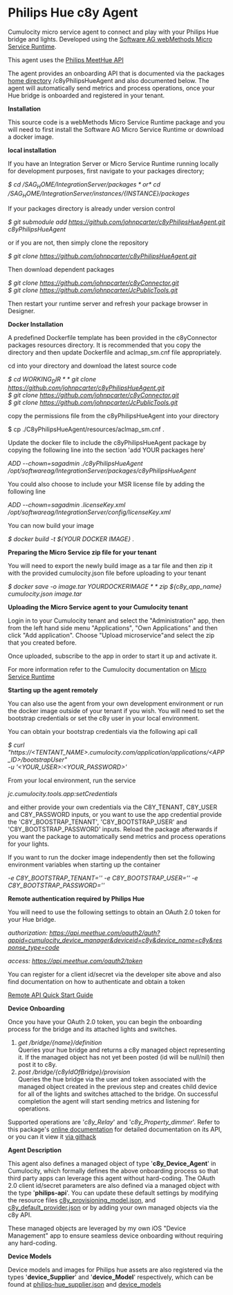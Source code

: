  
 # Philips Hue c8y Agent

Cumulocity micro service agent to connect and play with your Philips Hue bridge and lights.
Developed using the [Software AG webMethods Micro Service Runtime](https://hub.docker.com/_/softwareag-webmethods-microservicesruntime).

This agent uses the [Philips MeetHue API](https://developers.meethue.com)

The agent provides an onboarding API that is documented via the packages [home directory](http://localhost:5555/c8yPhilipsHueAgent) 
/c8yPhilipsHueAgent and also documented below. The agent will automatically send metrics and process operations, once your Hue bridge is
onboarded and registered in your tenant.

**Installation**

This source code is a webMethods Micro Service Runtime package and you will need to first install the Software AG Micro Service Runtime or download a docker image.

**local installation**

If you have an Integration Server or Micro Service Runtime running locally for development purposes, first navigate to your packages directory;

*$ cd /${SAG_HOME}/IntegrationServer/packages*  
or  
*$ cd /${SAG_HOME}/IntegrationServer/instances/${INSTANCE}/packages*  

If your packages directory is already under version control

*$ git submodule add https://github.com/johnpcarter/c8yPhilipsHueAgent.git c8yPhilipsHueAgent*

or if you are not, then simply clone the repository

*$ git clone https://github.com/johnpcarter/c8yPhilipsHueAgent.git*  

Then download dependent packages

*$ git clone https://github.com/johnpcarter/c8yConnector.git*  
*$ git clone https://github.com/johnpcarter/JcPublicTools.git*  

Then restart your runtime server and refresh your package browser in Designer.

**Docker Installation**

A predefined Dockerfile template has been provided in the c8yConnector packages resources directory. It is recommended that you copy the directory
and then update Dockerfile and aclmap_sm.cnf file appropriately.

cd into your directory and download the latest source code

*$ cd ${WORKING_DIR}*  
*$ git clone https://github.com/johnpcarter/c8yPhilipsHueAgent.git*  
*$ git clone https://github.com/johnpcarter/c8yConnector.git*  
*$ git clone https://github.com/johnpcarter/JcPublicTools.git*  

copy the permissions file from the c8yPhilipsHueAgent into your directory

$ cp ./C8yPhilipsHueAgent/resources/aclmap_sm.cnf .  

Update the docker file to include the c8yPhilipsHueAgent package by copying the following line into the section 'add YOUR packages here'

*ADD --chown=sagadmin ./c8yPhilipsHueAgent /opt/softwareag/IntegrationServer/packages/c8yPhilipsHueAgent*  

You could also choose to include your MSR license file by adding the following line

*ADD --chown=sagadmin .licenseKey.xml /opt/softwareag/IntegrationServer/config/licenseKey.xml*  

You can now build your image

*$ docker build -t ${YOUR DOCKER IMAGE} .*  

**Preparing the Micro Service zip file for your tenant**

You will need to export the newly build image as a tar file and then zip it with the provided cumulocity.json file before uploading to your tenant

*$ docker save -o image.tar ${YOUR DOCKER IMAGE}*  
*$ zip ${c8y_app_name} cumulocity.json image.tar*

**Uploading the Micro Service agent to your Cumulocity tenant**

Login in to your Cumulocity tenant and select the "Administration" app, then from the left hand side menu "Applications", "Own Applications" and then click "Add application". Choose "Upload microservice"and select the zip that you created before.

Once uploaded, subscribe to the app in order to start it up and activate it.

For more information refer to the Cumulocity documentation on [Micro Service Runtime](https://cumulocity.com/guides/microservice-sdk/concept/#microservice-runtime)

**Starting up the agent remotely**

You can also use the agent from your own development environment or run the docker image outside of your tenant if you wish.
You will need to set the bootstrap credentials or set the c8y user in your local environment.

You can obtain your bootstrap credentials via the following api call

*$ curl "https://<TENTANT_NAME>.cumulocity.com/application/applications/<APP_ID>/bootstrapUser" \
 -u '<YOUR_USER>:<YOUR_PASSWORD>'*

From your local environment, run the service

*jc.cumulocity.tools.app:setCredentials*  

and either provide your own credentials via the C8Y_TENANT, C8Y_USER and C8Y_PASSWORD inputs, or you want to use the app credential provide 
the 'C8Y_BOOSTRAP_TENANT', 'C8Y_BOOTSTRAP_USER' and 'C8Y_BOOTSTRAP_PASSWORD' inputs. Reload the package afterwards if you want the package to automatically 
send metrics and process operations for your lights.

If you want to run the docker image independently then set the following environment variables when starting up the container

*-e C8Y_BOOTSTRAP_TENANT=''*
*-e C8Y_BOOTSTRAP_USER=''*
*-e C8Y_BOOTSTRAP_PASSWORD=''*

**Remote authentication required by Philips Hue**

 You will need to use the following settings to obtain an OAuth 2.0 token for your Hue bridge.
  
 *authorization: https://api.meethue.com/oauth2/auth?appid=cumulocity_device_manager&deviceid=c8y&device_name=c8y&response_type=code*
 
 *access: https://api.meethue.com/oauth2/token*
  
 You can register for a client id/secret via the developer site above and also find documentation on how to authenticate and obtain a token
 
 [Remote API Quick Start Guide](https://developers.meethue.com/develop/hue-api/remote-api-quick-start-guide)
 
**Device Onboarding**

  Once you have your OAuth 2.0 token, you can begin the onboarding process for the bridge and its attached lights and switches.
  
  1) *get /bridge/{name}/definition*  
  Queries your hue bridge and returns a c8y managed object representing it. If the managed object has not yet been posted (id will be null/nil) then 
  post it to c8y.
  2) *post /bridge/{c8yIdOfBridge}/provision*  
  Queries the hue bridge via the user and token associated with the managed object created in the previous step and creates child device for all of the lights and switches 
  attached to the bridge. On successful completion the agent will start sending metrics and listening for operations.
  
  Supported operations are '*c8y_Relay*' and '*c8y_Property_dimmer*'. Refer to this package's [online documentation](http://localhost:5555/c8yPhilipsHueAgent) 
  for detailed documentation on its API, or you can it view it [via githack](https://raw.githack.com/johnpcarter/c8yPhilipsHueAgent/tree/main/pub)
  
**Agent Description**

  This agent also defines a managed object of type '**c8y_Device_Agent**' in Cumulocity, which formally defines the above onboarding process so that third party apps
  can leverage this agent without hard-coding. The OAuth 2.0 client id/secret parameters are also defined via a managed object with the type '**philips-api**'.
  You can update these default settings by modifying the resource files [c8y_provisioning_model.json](https://github.com/johnpcarter/c8yPhilipsHueAgent/blob/main/resources/c8y_provisioning_model.json),
  and [c8y_default_provider.json](https://github.com/johnpcarter/c8yPhilipsHueAgent/blob/main/resources/c8y_default_provider.json) or by adding your own managed objects via the c8y API.
  
  These managed objects are leveraged by my own iOS "Device Management" app to ensure seamless device onboarding without requiring any hard-coding.
    
**Device Models**

  Device models and images for Philips hue assets are also registered via the types '**device_Supplier**' and '**device_Model**' respectively, which can be found at 
  [philips-hue_supplier.json](https://github.com/johnpcarter/c8yPhilipsHueAgent/blob/main/resources/philips-hue_supplier.json) and [device_models](https://github.com/johnpcarter/c8yPhilipsHueAgent/blob/main/resources/device_models)

